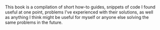 This book is a compilation of short how-to guides, snippets of code I found useful at one point, problems I've experienced with their solutions, as well as anything I think might be useful for myself or anyone else solving the same problems in the future.

